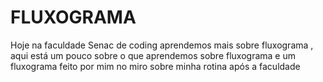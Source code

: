 # FLUXOGRAMA
Hoje na faculdade Senac de coding aprendemos mais sobre fluxograma , aqui está um pouco sobre o que aprendemos sobre fluxograma e um fluxograma feito por mim no miro sobre minha rotina após a faculdade 
